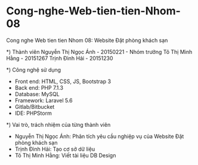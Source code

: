 # Cong-nghe-Web-tien-tien-Nhom-08
Cong nghe Web tien tien Nhom 08: Website Đặt phòng khách sạn

*) Thành viên
  Nguyễn Thị Ngọc Ánh - 20150221 - Nhóm trưởng
  Tô Thị Minh Hằng - 20151267
  Trịnh Đình Hải - 20151230
  
*) Công nghệ sử dụng
- Front end: HTML, CSS, JS, Bootstrap 3
- Back end: PHP 7.1.3
- Database: MySQL
- Framework: Laravel 5.6
- Gitlab/Bitbucket
- IDE: PHPStorm

*) Vai trò, trách nhiệm của từng thành viên
- Nguyễn Thị Ngọc Ánh: Phân tích yêu cầu nghiệp vụ của Website Đặt phòng khách sạn
- Trịnh Đình Hải: Tạo cơ sở dữ liệu
- Tô Thị Minh Hằng: Viết tài liệu DB Design
